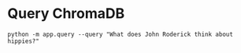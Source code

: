 # Query ChromaDB

```
python -m app.query --query "What does John Roderick think about hippies?"
```
